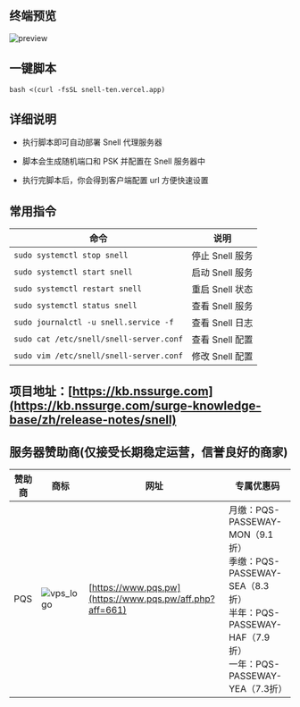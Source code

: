 ## 终端预览

![preview](image.png)


## 一键脚本

```
bash <(curl -fsSL snell-ten.vercel.app)
```

## 详细说明

- 执行脚本即可自动部署 Snell 代理服务器

- 脚本会生成随机端口和 PSK 并配置在 Snell 服务器中

- 执行完脚本后，你会得到客户端配置 url 方便快速设置

## 常用指令

| 命令                                     | 说明               |
|------------------------------------------|--------------------|
| `sudo systemctl stop snell`              | 停止 Snell 服务     |
| `sudo systemctl start snell`             | 启动 Snell 服务     |
| `sudo systemctl restart snell`           | 重启 Snell 状态     |
| `sudo systemctl status snell`            | 查看 Snell 服务     |
| `sudo journalctl -u snell.service -f`    | 查看 Snell 日志     |
| `sudo cat /etc/snell/snell-server.conf`  | 查看 Snell 配置     |
| `sudo vim /etc/snell/snell-server.conf`  | 修改 Snell 配置     |


## 项目地址：[https://kb.nssurge.com](https://kb.nssurge.com/surge-knowledge-base/zh/release-notes/snell)

## 服务器赞助商(仅接受长期稳定运营，信誉良好的商家)

| 赞助商 | 商标 | 网址 | 专属优惠码 |
| - | - | - | - |
| PQS | ![vps_logo](https://img.passeway.de/picturebed/2025/08/b694645f915eaa5c088def21237872cd.png) | [https://www.pqs.pw](https://www.pqs.pw/aff.php?aff=661) | 月缴：PQS-PASSEWAY-MON（9.1折）<br>季缴：PQS-PASSEWAY-SEA（8.3折）<br>半年：PQS-PASSEWAY-HAF（7.9折）<br>一年：PQS-PASSEWAY-YEA（7.3折） |


